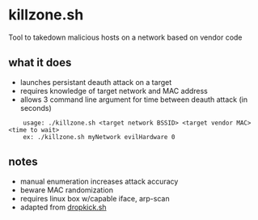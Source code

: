 # killzone.sh
Tool to takedown malicious hosts on a network based on vendor code

## what it does
- launches persistant deauth attack on a target
- requires knowledge of target network and MAC address
- allows 3 command line argument for time between deauth attack (in seconds)

```
    usage: ./killzone.sh <target network BSSID> <target vendor MAC> <time to wait>
    ex: ./killzone.sh myNetwork evilHardware 0
```

## notes
- manual enumeration increases attack accuracy
- beware MAC randomization
- requires linux box w/capable iface, arp-scan
- adapted from [dropkick.sh](http://julianoliver.com/output/log_2014-05-30_20-52) 